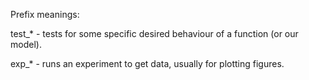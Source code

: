 Prefix meanings:

test_* - tests for some specific desired behaviour of a function (or our model).

exp_* - runs an experiment to get data, usually for plotting figures.